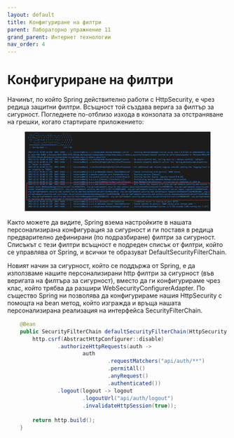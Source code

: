 ```yaml
---
layout: default
title: Конфигуриране на филтри
parent: Лабораторно упражнение 11
grand_parent: Интернет технологии
nav_order: 4
---
```



# Конфигуриране на филтри

Начинът, по който Spring действително работи с HttpSecurity, е чрез редица защитни филтри. Всъщност той създава верига за филтър за сигурност. Погледнете по-отблизо изхода в конзолата за отстраняване на грешки, когато стартирате приложението:

<figure><img src="../../../assets/image (162).png" alt=""><figcaption></figcaption></figure>

Както можете да видите, Spring взема настройките в нашата персонализирана конфигурация за сигурност и ги поставя в редица предварително дефинирани (по подразбиране) филтри за сигурност. Списъкът с тези филтри всъщност е подреден списък от филтри, който се управлява от Spring, и всички те образуват DefaultSecurityFilterChain.

Новият начин за сигурност, който се поддържа от Spring, е да използваме нашите персонализирани http филтри за сигурност (във веригата на филтъра за сигурност), вместо да ги конфигурираме чрез клас, който трябва да разшири WebSecurityConfigurerAdapter. По същество Spring ни позволява да конфигурираме нашия HttpSecurity с помощта на bean метод, който изгражда и връща нашата персонализирана реализация на интерфейса SecurityFilterChain.

```java
    @Bean
    public SecurityFilterChain defaultSecurityFilterChain(HttpSecurity http) throws Exception {
        http.csrf(AbstractHttpConfigurer::disable)
                .authorizeHttpRequests(auth ->
                        auth
                                .requestMatchers("api/auth/**")
                                .permitAll()
                                .anyRequest()
                                .authenticated())
                .logout(logout -> logout
                        .logoutUrl("api/auth/logout")
                        .invalidateHttpSession(true));

        return http.build();
    }
```
